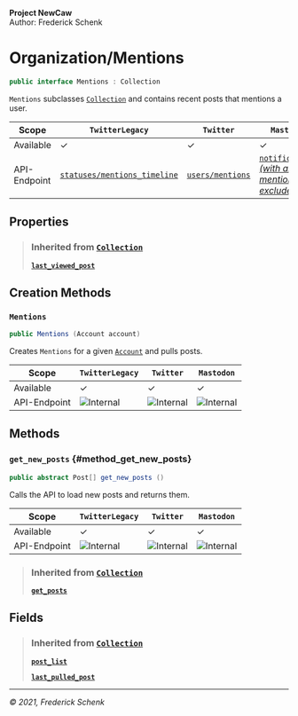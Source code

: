 **Project NewCaw** \
Author: Frederick Schenk

# Organization/Mentions

```c#
public interface Mentions : Collection
```

`Mentions` subclasses [`Collection`](Collection.md) and contains recent posts that mentions a user.

| Scope        | `TwitterLegacy` | `Twitter`      | `Mastodon`     |
| ------------ | --------------- | -------------- | -------------- |
| Available    | ✓               | ✓              | ✓              |
| API-Endpoint | [`statuses/mentions_timeline`](https://developer.twitter.com/en/docs/twitter-api/v1/tweets/timelines/api-reference/get-statuses-mentions_timeline) | [`users/mentions`](https://developer.twitter.com/en/docs/twitter-api/tweets/timelines/api-reference/get-users-id-mentions) | [`notifications` *(with any but mentions excluded)*](https://docs.joinmastodon.org/methods/notifications/) |

## Properties

> ### Inherited from [`Collection`](Collection.md)
> 
> [**`last_viewed_post`**](Collection.md#property_last_viewed_post)

## Creation Methods

### `Mentions`

```c#
public Mentions (Account account)
```

Creates `Mentions` for a given [`Account`](Account.md) and pulls posts.

| Scope        | `TwitterLegacy` | `Twitter`      | `Mastodon`     |
| ------------ | --------------- | -------------- | -------------- |
| Available    | ✓               | ✓              | ✓              |
| API-Endpoint | ![Internal][1]  | ![Internal][1] | ![Internal][1] |

## Methods

### `get_new_posts` {#method_get_new_posts}

```c#
public abstract Post[] get_new_posts ()
```

Calls the API to load new posts and returns them.

| Scope        | `TwitterLegacy` | `Twitter`      | `Mastodon`     |
| ------------ | --------------- | -------------- | -------------- |
| Available    | ✓               | ✓              | ✓              |
| API-Endpoint | ![Internal][1]  | ![Internal][1] | ![Internal][1] |

> ### Inherited from [`Collection`](Collection.md)
> 
> [**`get_posts`**](Collection.md#method_get_posts)

## Fields

> ### Inherited from [`Collection`](Collection.md)
> 
> [**`post_list`**](Collection.md#field_post_list)
> 
> [**`last_pulled_post`**](Collection.md#field_last_pulled_post)

---

*© 2021, Frederick Schenk*

[1]: https://img.shields.io/badge/-Internal-yellow?style=flat-square
[2]: https://img.shields.io/badge/-No%20API%20endpoint%20yet-red?style=flat-square
